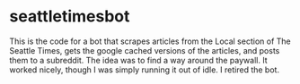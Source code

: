 seattletimesbot
===============
This is the code for a bot that scrapes articles from the Local section of The Seattle Times, 
gets the google cached versions of the articles, and posts them to a subreddit. The idea was to find a
way around the paywall. It worked nicely, though I was simply running it out of idle. I retired the bot.
